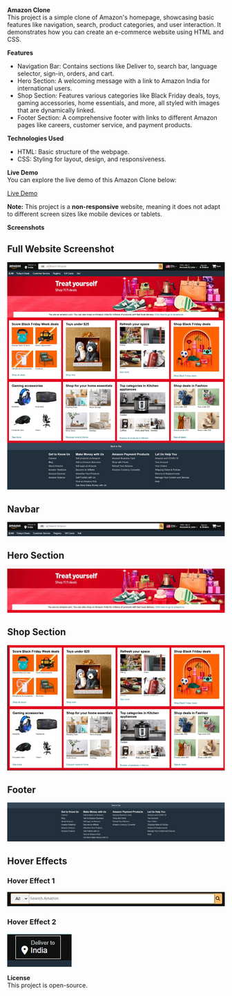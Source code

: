 **Amazon Clone**  
This project is a simple clone of Amazon's homepage, showcasing basic features like navigation, search, product categories, and user interaction. It demonstrates how you can create an e-commerce website using HTML and CSS.

**Features**  
- Navigation Bar: Contains sections like Deliver to, search bar, language selector, sign-in, orders, and cart.  
- Hero Section: A welcoming message with a link to Amazon India for international users.  
- Shop Section: Features various categories like Black Friday deals, toys, gaming accessories, home essentials, and more, all styled with images that are dynamically linked.  
- Footer Section: A comprehensive footer with links to different Amazon pages like careers, customer service, and payment products.  

**Technologies Used**  
- HTML: Basic structure of the webpage.  
- CSS: Styling for layout, design, and responsiveness.  

**Live Demo**  
You can explore the live demo of this Amazon Clone below:

[Live Demo](https://prapti-gupta-1805.github.io/amazon-clone/)

**Note:** This project is a **non-responsive** website, meaning it does not adapt to different screen sizes like mobile devices or tablets.

**Screenshots**  

## Full Website Screenshot
![Full Website](images/project-screenshots/full-website.jpeg)

## Navbar
![Navbar](images/project-screenshots/navbar.jpeg)

## Hero Section
![Hero Section](images/project-screenshots/hero-section.jpeg)

## Shop Section
![Shop Section](images/project-screenshots/shop-section.jpeg)

## Footer
![Footer](images/project-screenshots/footer.jpeg)

## Hover Effects
### Hover Effect 1
![Hover 1](images/project-screenshots/hover1.jpeg)

### Hover Effect 2
![Hover 2](images/project-screenshots/hover2.jpeg)

**License**  
This project is open-source.
